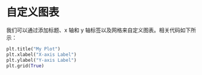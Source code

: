 # 自定义图表

我们可以通过添加标题、x 轴和 y 轴标签以及网格来自定义图表。相关代码如下所示：

```python
plt.title("My Plot")
plt.xlabel("X-axis Label")
plt.ylabel("Y-axis Label")
plt.grid(True)
```
